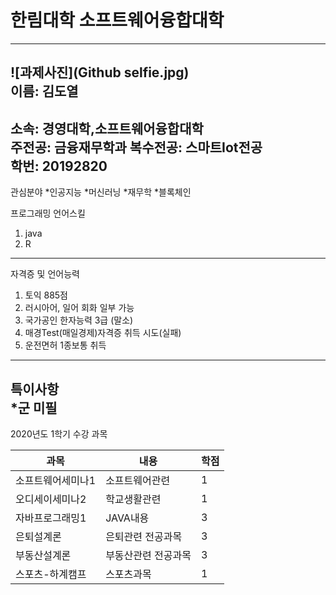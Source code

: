 # 한림대학 소프트웨어융합대학
---
![과제사진](Github selfie.jpg)    
이름: 김도열
---
소속: 경영대학,소프트웨어융합대학   
주전공: 금융재무학과  복수전공: 스마트Iot전공   
학번: 20192820   
---
관심분야
*인공지능
*머신러닝
*재무학
*블록체인   

프로그래밍 언어스킬
1. java
2. R   
---
자격증 및 언어능력
1. 토익 885점   
2. 러시아어, 일어 회화 일부 가능   
3. 국가공인 한자능력 3급 (말소)   
4. 매경Test(매일경제)자격증 취득 시도(실패)   
5. 운전면허 1종보통 취득   
---
특이사항   
*군 미필
------------

2020년도 1학기 수강 과목   

|과목|내용|학점|
|---|---|---|
|소프트웨어세미나1|소프트웨어관련|1|
|오디세이세미나2|학교생활관련|1|
|자바프로그래밍1|JAVA내용|3|
|은퇴설계론|은퇴관련 전공과목|3|
|부동산설계론|부동산관련 전공과목|3|
|스포츠-하계캠프|스포츠과목|1|
